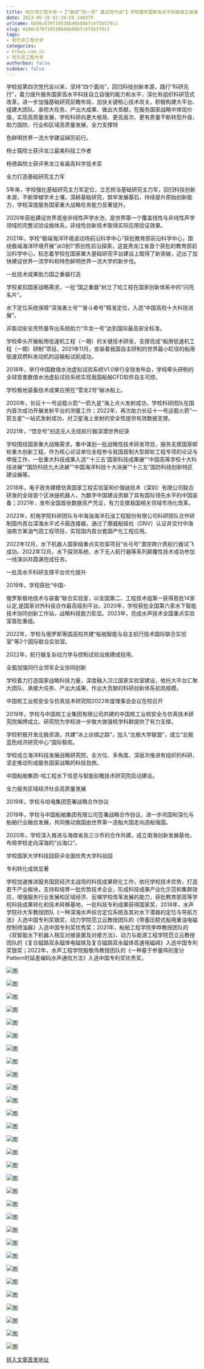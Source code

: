 ```yaml
---
title: 哈尔滨工程大学->【“奋进“双一流” 喜迎党代会”】学校服务国家高水平科技自立自强成果丰硕 | hrbeu.com.cn
date: 2023-05-10 01:34:58.148379
urlname: 6b06c670f19538648b88bfc6f5b579c1
slug: 6b06c670f19538648b88bfc6f5b579c1
tags: 
- 哈尔滨工程大学
categories:
- hrbeu.com.cn
- 哈尔滨工程大学
authorbox: false
sidebar: false
---
```

学校自第四次党代会以来，坚持“四个面向”，回归科技创新本源，践行“科研先行”，着力提升服务国家高水平科技自立自强的能力和水平，深化有组织科研范式改革，进一步加强基础研究前瞻布局，加快关键核心技术攻关，积极构建大平台、组建大团队、承担大任务、产出大成果、做出大贡献，在服务国家战略中体现价值，实现高质量发展，学校科研向更大格局、更高层次、更有质量不断转型升级，助力国防、行业和区域高质量发展，全力支撑特
<!--more-->
色鲜明世界一流大学建设踔厉前行。  

杨士莪院士获评龙江最美科技工作者

杨德森院士获评黑龙江省最高科学技术奖

全力打造基础研究主力军

5年来，学校强化基础研究主力军定位，立志担当基础研究主力军，回归科技创新本源，不断厚植学术土壤，深耕基础研究，筑牢发展基石，持续提升原始创新能力，学校深度服务国家重大战略任务能力显著提升。

2020年获批建设世界首座非线性声学水池，是世界第一个覆盖线性与非线性声学领域的完整试验设施体系，非线性创新技术取得实际应用验证效果。

2021年，学校“极端海洋环境波动场前沿科学中心”获批教育部前沿科学中心，围绕极端海洋环境开展“从0到1”原创性前沿探索，这是黑龙江省首个获批的教育部前沿科学中心，标志着学校在国家重大基础研究平台建设上取得了新突破，迈出了加快建设世界一流学科和特色鲜明世界一流大学的新步伐。

一批技术成果助力国之重器打造

学校紧扣国家战略需求，一批“国之重器”树立了哈工程在国家创新体系中的“闪亮名片”。

水下定位系统保障“深海勇士号”“奋斗者号”精准定位，入选“中国高校十大科技进展”。

非能动安全壳热量导出系统助力“华龙一号”达到国际最高安全标准。

学校牵头开展船用低速机工程（一期）的关键技术研发，支撑完成“船用低速机工程（一期）研制”项目。2021年11月，安装着我国自主研制的世界最小缸径的船用低速双燃料发动机的运输船试航成功。

2018年，举行中国数值水池虚拟试验系统V1.0举行全球发布会，学校牵头研制的全球首套数值水池虚拟试验系统实现我国船舶CFD软件自主可控。

学校极地装备技术成果应用在“雪龙2号”破冰船上。

2020年，长征十一号运载火箭“一箭九星”海上点火发射成功，学校科研团队在国内首次成功开展发射平台的测量工作；2022年，再次助力长征十一号运载火箭“一箭五星”一站式发射成功，对卫星海上发射的安全性提供有效数据支撑。

2021年，“悟空号”创造无人无缆航行器深潜世界纪录

学校围绕国家重大战略需求，集中谋划一批战略性技术研发项目，服务支撑国家邮轮重大创新工程，作为核心论证单位全程参与我国首制大型邮轮工程专项的论证与申报工作，一批重大科技成果入选“‘十三五’国家科技成果展”“中国高等学校十大科技进展”“国防科技九大进展”“中国海洋科技十大进展”“十三五”国防科技创新特区建设展等。

2018年，电子政务建模仿真国家工程实验室和价值链技术（深圳）有限公司联合研发的全球首个区块链机器人，为数字中国建设贡献了具有国际领先水平的中国装备；2021年，发布全国首张数据资产凭证，有力支撑我国相关领域市场化改革。

2022年，机电学院科研团队与中海油海洋石油工程股份有限公司科研团队合作研制国内首台深海水平式卡箍连接器，通过了挪威船级社（DNV）认证并交付中海油南方某油气田工程项目，实现国内首台套国产化工程应用。

2022年12月，水下机器人国家级重点实验室项目“长弓号”潜空跨介质航行器试飞成功。2022年12月，水下探测系统、水下无人航行器等系列颠覆性技术成功参加一线演训并圆满完成任务。

一批高水平科研支撑平台优化提升

2019年，学校获批“中国-

俄罗斯极地技术与装备”联合实验室，以全国第二、工程技术组第一获得首批14家认定,是国家对外科技合作最高级别平台。2020年，学校获批全国第六家水下智能技术协同创新工作站，战略科技能力彰显。2023年，完成水声技术全国重点实验室首批重组。

2022年，学校与俄罗斯等国高校共建“船舶智能与自主航行技术国际联合实验室”等2个国际联合实验室。

2022年，航行器复杂动力学与控制试验设施建成投用。

全面加强同行业领军企业协同创新

学校着力打造国家战略科技力量，深度融入汉江国家实验室建设，依托大平台汇聚大团队、承接大任务、产出大成果、作出大贡献的科研创新体系初具规模。

中国核工业核安全与仿真技术研究院2022年度理事会会议在校召开

2019年，学校与中国核工业集团有限公司共建的中国核工业核安全与仿真技术研究院揭牌成立。研究院为学校进一步做大做强核学科群提供了有力支撑。

学校积极开发北极资源，共建“冰上丝绸之路”，加入“北极大学联盟”，成立“北极蓝色经济研究中心”国际智库。

学校成立海洋科技发展战略研究院，全方位、多角度、深层次推进有组织的科研，坚定推动形成服务国家战略的科技劲旅。

中国船舶集团-哈工程水下信息与智能前瞻技术研究院启动建设。

全力服务区域经济社会高质量发展

2019年，学校与哈电集团签署战略合作协议

2019年，学校与中国船舶集团有限公司签署战略合作协议，进一步巩固和深化与船舶行业融合发展，共同推动我国由世界第一造船大国走向造船强国。

2020年，学校深入推进与海南省及三沙市的合作共建，成立南海创新发展基地，布局学校走向深海的“出海口”。

学校国家大学科技园获评全国优秀大学科技园

专利转化成效显著

学校加速推进服务国民经济主战场的科技成果转化工作，依托学校技术优势，打造若干产业板块，支持和培育一批优势技术企业，形成科技成果产业化示范和集群效应，增强服务行业发展和区域经济、反哺学校改革发展的能力，获批教育部高等学校科技成果转化和技术转移基地，一批科技专利成果获得国家奖，2018年，水声学院孙大军教授团队《一种深海水声综合定位系统及其对水下潜器的定位与导航方法》入选中国专利奖银奖，动力学院范立云教授团队的《带蓄压腔式船用重油电磁控制喷油器》入选中国专利奖优秀奖；2021年，船舶工程学院李晔教授团队的《双智能水下机器人相互对接装置及对接方法》、动力与能源工程学院范立云教授团队的《复合磁路双永磁体电磁铁及复合磁路双永磁体高速电磁阀》入选中国专利奖银奖；2022年，水声工程学院殷敬伟教授团队的《一种基于参量阵的差分Pattern时延差编码水声通信方法》入选中国专利奖优秀奖。

![图](http://gongxue.cn/__local/F/77/EE/A62FC8346D5A9F7AA8F9960B69A_68231672_31EF3.jpg)

![图](http://gongxue.cn/__local/D/AC/13/289EA5011C44331922F91327834_22035813_17114.jpg)

![图](http://gongxue.cn/__local/1/AE/E9/959048F2D085B512D0A408E8C8B_6A804487_188B8.jpg)

![图](http://gongxue.cn/__local/8/2C/6C/FD28E73A9C2C6780F51797F455F_F82DCF65_25A02.jpg)

![图](http://gongxue.cn/__local/B/CE/76/6623F11AA03F856FD1D04D45DEA_2249B8A5_D8AF.jpg)

![图](http://gongxue.cn/__local/0/48/32/7DE5F41FDB0280D55CC6EA2C04A_4304DE74_21A79.jpg)

![图](http://gongxue.cn/__local/8/8B/8E/FCC7B76E2530C0A7AB39013845E_7DF1FF73_23BC5.jpg)

![图](http://gongxue.cn/__local/2/F9/7D/199ACA18A07AB7E0C1721B81CB6_9B8E5456_12AB4.jpg)

![图](http://gongxue.cn/__local/F/8C/78/A705F14A894624E32AAA6479DEA_55B9264F_1BD34.jpg)

![图](http://gongxue.cn/__local/9/67/4C/9E7BF984B0E559DA20E1D40F201_F73C698E_22FFA.jpg)

![图](http://gongxue.cn/__local/D/5A/53/F06B5B57E684EA6C9FB4AFCE8BA_A211D539_1CD73.jpg)

![图](http://gongxue.cn/__local/7/EC/0A/961F14A302E12E4969B91ABF5FA_79828165_1BC1E.png)

![图](http://gongxue.cn/__local/6/83/86/A047C055DE6FF1872F2A452B7D6_D49CDAD1_25B86.jpg)

![图](http://gongxue.cn/__local/0/8C/F9/A5931875F273F371B1CD27C7F88_747A28ED_1E80.jpg)

![图](http://gongxue.cn/__local/9/FE/F9/1C633051B51E35B3619371537C7_B0B60A6D_1B248.jpg)

![图](http://gongxue.cn/__local/6/CC/B2/9EE240F87C44EB7DBB8238C4498_28596739_121CD.jpg)

![图](http://gongxue.cn/__local/7/A4/FC/E58191C964C6C3F8DF1B59D6683_088591A7_39DE5.jpg)

![图](http://gongxue.cn/__local/6/65/7B/713C363B700A72B9497C65C5167_B876BAE8_158F5.jpg)

![图](http://gongxue.cn/__local/6/DC/30/7C5C7B8384AF0D9DD2BA506CE01_A9B3F19D_5E94.jpg)

![图](http://gongxue.cn/__local/7/30/AD/6D01F15CF63A8C965FECEC7880F_01135766_15744.jpg)

![图](http://gongxue.cn/__local/9/75/A3/428FE5D7BCCC646E7F57668189B_5228F1E9_83A4.jpg)

![图](http://gongxue.cn/__local/7/D5/3D/21B6AEDDB2227BCCDAF4686C1E7_AAB4EEDD_19508.jpg)

![图](http://gongxue.cn/__local/D/C3/69/B9D2AC48D050BCF96BFC07A4492_FB341383_18490.jpg)

![图](http://gongxue.cn/__local/F/E0/52/D7844B6B72E8EA140328CEB01E6_566D32EC_1878B.jpg)

![图](http://gongxue.cn/__local/E/40/7D/CAD493681766840D15B31A0526B_BFCF6B40_10E5B.jpg)

![图](http://gongxue.cn/__local/8/E7/EF/AE62CFD5D387310C7AE5F90E44F_1A5C13BC_E55C.jpg)

![图](http://gongxue.cn/__local/3/8D/B4/44F8A3E1A800FCCED3B3EA14D96_DA22BDFA_7410.jpg)

![图](http://gongxue.cn/__local/A/E0/6A/0E65F075E49046BD36E440893CA_A5BC4F1F_1FAC1.jpg)

![图](http://gongxue.cn/__local/9/A4/CD/606295114FCA0302B1507A7A508_13BB0348_16B7F.jpg)

![图](http://gongxue.cn/__local/6/45/F8/717DA6EAE8077FA2647E3211E30_94203BBD_161FD.jpg)

[转入文章首发地址](http://gongxue.cn/info/1141/75723.htm)